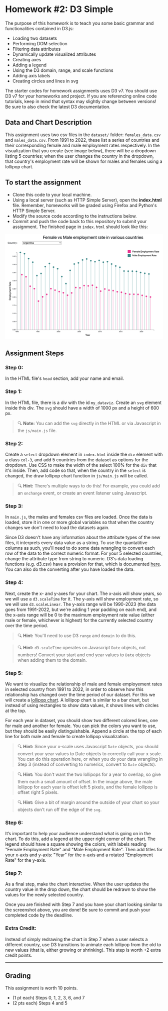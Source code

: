 # Homework #2: D3 Simple

The purpose of this homework is to teach you some basic grammar and functionalities contained in D3.js:

* Loading two datasets
* Performing DOM selection
* Filtering data attributes
* Dynamically update visualized attributes
* Creating axes
* Adding a legend
* Using the D3 domain, range, and scale functions
* Adding axis labels
* Creating circles and lines in svg

The starter codes for homework assignments uses D3 v7. You should use D3 v7 for your homeworks and project. If you are referencing online code tutorials, keep in mind that syntax may slightly change between versions! Be sure to also check the latest D3 documentation.




## Data and Chart Description

This assignment uses two csv files in the `dataset/` folder: `females_data.csv` and `males_data.csv`. From 1991 to 2022, these list a series of countries and their corresponding female and male employment rates respectively. In the visualization that you create (see image below), there will be a dropdown listing 5 countries; when the user changes the country in the dropdown, that country's employment rate will be shown for males and females using a lollipop chart.

## To start the assignment

* Clone this code to your local machine.
* Using a local server (such as HTTP Simple Server), open the **index.html** file. Remember, homeworks will be graded using Firefox and Python's HTTP Simple Server.
* Modify the source code according to the instructions below.
* Commit and push the code back to this repository to submit your assignment. The finished page in `index.html` should look like this:

![Completed Assignment](img/completed.png)

## Assignment Steps

### Step 0: 
In the HTML file's `head` section, add your name and email.

### Step 1:
In the HTML file, there is a div with the id `my_dataviz`. Create an `svg` element inside this div. The `svg` should have a width of 1000 px and a height of 600 px.

> 🔍 **Note:** You can add the `svg` directly in the HTML or via Javascript in the `js/main.js` file.

### Step 2:
Create a `select` dropdown element in `index.html` inside the `div` element with a class `col-3`, and add 5 countries from the dataset as options for the dropdown. Use CSS to make the width of the select 100% for the `div` that it's inside. Then, add code so that, when the country in the `select` is changed, the draw lollipop chart function in `js/main.js` will be called.

> 🔍 **Hint:** There's multiple ways to do this! For example, you could add an `onchange` event, or create an event listener using Javascript. 

### Step 3:
In `main.js`, the males and females csv files are loaded. Once the data is loaded,  store it in one or more global variables so that when the country changes we don't need to load the datasets again.

Since D3 doesn't have any information about the attribute types of the new files, it interprets every data value as a string. To use the quantatitive columns as such, you'll need to do some data wrangling to convert each row of the data to the correct numeric format. For your 5 selected countries, change the attribute type from string to numeric. D3's data loading functions (e.g. d3.csv) have a provision for that, which is documented [here](https://github.com/d3/d3-fetch/blob/master/README.md). You can also do the converting after you have loaded the data.

### Step 4:
Next, create the x- and y-axes for your chart. The x-axis will show years, so we will use a `d3.scaleTime` for it. The y-axis will show employment rate, so we will use `d3.scaleLinear`. The y-axis range will be 1990-2023 (the data goes from 1991-2022, but we're adding 1 year padding on each end), and the x-axis range will be 0 to the maximum employment rate value (either male or female, whichever is highest) for the currently selected country over the time period.

> 🔍 **Hint:** You'll need to use D3 `range` and `domain` to do this.

> 🔍 **Hint:** `d3.scaleTime` operates on Javascript `Date` objects, not numbers! Convert your start and end year values to `Date` objects when adding them to the domain.

### Step 5:
We want to visualize the relationship of male and female employement rates in selected country from 1991 to 2022, in order to observe how this relationship has changed over the time period of our dataset. For this we will create a [lollipop chart](https://datavizproject.com/data-type/lollipop-chart/). A lollipop chart is similar to a bar chart, but instead of using rectangles to show data values, it shows lines with circles at the top.

For each year in dataset, you should show two different colored lines, one for male and another for female. You can pick the colors you want to use, but they should be easily distinguishable. Append a circle at the top of each line for both male and female to create lollipop visualization.

> 🔍 **Hint:** Since your x-scale uses Javascript `Date` objects, you should convert your year values to Date objects to correctly call your x scale. You can do this operation here, or when you do your data wrangling in Step 3 (instead of converting to numerics, convert to `Date` objects).

> 🔍 **Hint:** You don't want the two lollipops for a year to overlap, so give them each a small amount of offset. In the image above, the male lollipop for each year is offset left 5 pixels, and the female lollipop is offset right 5 pixels.

> 🔍 **Hint:** Give a bit of margin around the outside of your chart so your objects don't run off the edge of the `svg`.


### Step 6:
It’s important to help your audience understand what is going on in the chart. To do this, add a legend at the upper right corner of the chart. The legend should have a square showing the colors, with labels reading "Female Employment Rate" and "Male Employment Rate". Then add titles for your x-axis and y-axis: "Year" for the x-axis and a rotated "Employment Rate" for the y-axis.

### Step 7:
As a final step, make the chart interactive. When the user updates the country value in the drop down, the chart should be redrawn to show the values for the newly selected country.

Once you are finished with Step 7 and you have your chart looking similar to the screenshot above, you are done! Be sure to commit and push your completed code by the deadline.

### Extra Credit:

Instead of simply redrawing the chart in Step 7 when a user selects a different country, use D3 transitions to animate each lollipop from the old to new values (that is, either growing or shrinking). This step is worth +2 extra credit points.

---

## Grading

This assignment is worth 10 points.
- (1 pt each) Steps 0, 1, 2, 3, 6, and 7
- (2 pts each) Steps 4 and 5
